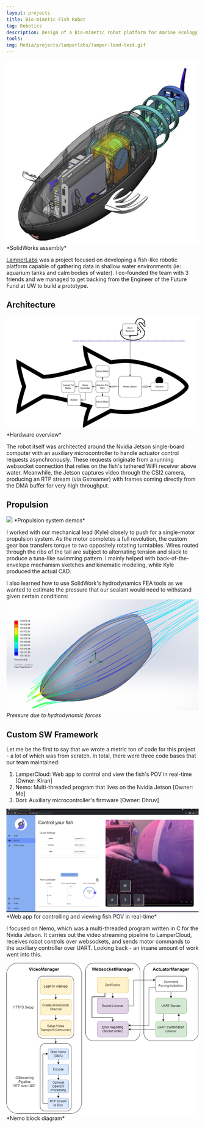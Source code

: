 ```yaml
---
layout: projects
title: Bio-mimetic Fish Robot
tag: Robotics
description: Design of a Bio-mimetic robot platform for marine ecology research
tools: 
img: Media/projects/lamperlabs/lamper-land-test.gif
---
```

<img src="/Media/projects/lamperlabs/lamper_assembly.png">
*SolidWorks assembly*

<a href="https://lamperlabs.github.io/">LamperLabs</a> was a project focused on developing a fish-like robotic platform capable of gathering data in shallow water environments (ie: aquarium tanks and calm bodies of water). I co-founded the team with 3 friends and we managed to get backing from the Engineer of the Future Fund at UW to build a prototype.

## Architecture
<img src="/Media/projects/lamperlabs/lamper-hw-block-diagram.png">
*Hardware overview*

The robot itself was architected around the Nvidia Jetson single-board computer with an auxiliary microcontroller to handle actuator control requests asynchronously. These requests originate from a running websocket connection that relies on the fish's tethered WiFi receiver above water. Meanwhile, the Jetson captures video through the CSI2 camera, producing an RTP stream (via Gstreamer) with frames coming directly from the DMA buffer for very high throughput.

## Propulsion
<img src="/Media/projects/lamperlabs/lamper-build.gif">
*Propulsion system demos*

I worked with our mechanical lead (Kyle) closely to push for a single-motor propulsion system. As the motor completes a full revolution, the custom gear box transfers torque to two oppositely rotating turntables. Wires routed through the ribs of the tail are subject to alternating tension and slack to produce a tuna-like swimming pattern. I mainly helped with back-of-the-envelope mechanism sketches and kinematic modeling, while Kyle produced the actual CAD.

I also learned how to use SolidWork's hydrodynamics FEA tools as we wanted to estimate the pressure that our sealant would need to withstand given certain conditions:
<img src="/Media/projects/lamperlabs/lamper-pressure1.png">
*Pressure due to hydrodynamic forces*

## Custom SW Framework
Let me be the first to say that we wrote a metric ton of code for this project - a lot of which was from scratch. In total, there were three code bases that our team maintained:
1. LamperCloud: Web app to control and view the fish's POV in real-time [Owner: Kiran]
2. Nemo: Multi-threaded program that lives on the Nvidia Jetson [Owner: Me]
3. Dori: Auxiliary microcontroller's firmware [Owner: Dhruv]

<img src="/Media/projects/lamperlabs/lamper-cloud.png">
*Web app for controlling and viewing fish POV in real-time*

I focused on Nemo, which was a multi-threaded program written in C for the Nvidia Jetson. It carries out the video streaming pipeline to LamperCloud, receives robot controls over websockets, and sends motor commands to the auxiliary controller over UART. Looking back - an insane amount of work went into this.

<img src="/Media/projects/lamperlabs/nemo-block-diagram.png">
*Nemo block diagram*